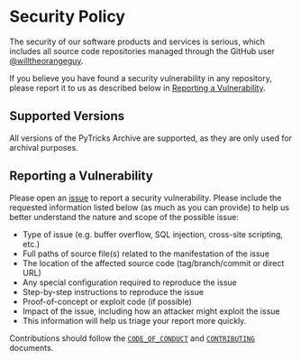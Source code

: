 # Security Policy

The security of our software products and services is serious, which includes all source code repositories managed through the GitHub user [@willtheorangeguy](https://github.com/willtheorangeguy/).

If you believe you have found a security vulnerability in any repository, please report it to us as described below in [Reporting a Vulnerability](#reporting-a-vulnerability).

## Supported Versions

All versions of the PyTricks Archive are supported, as they are only used for archival purposes.

## Reporting a Vulnerability

Please open an [issue](https://github.com/willtheorangeguy/PyTricks-Archive/issues/new) to report a security vulnerability. Please include the requested information listed below (as much as you can provide) to help us better understand the nature and scope of the possible issue:

- Type of issue (e.g. buffer overflow, SQL injection, cross-site scripting, etc.)
- Full paths of source file(s) related to the manifestation of the issue
- The location of the affected source code (tag/branch/commit or direct URL)
- Any special configuration required to reproduce the issue
- Step-by-step instructions to reproduce the issue
- Proof-of-concept or exploit code (if possible)
- Impact of the issue, including how an attacker might exploit the issue
- This information will help us triage your report more quickly.

Contributions should follow the [`CODE_OF_CONDUCT`](CODE_OF_CONDUCT.md) and [`CONTRIBUTING`](CONTRIBUTING.md) documents.
